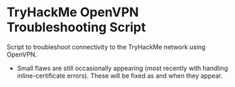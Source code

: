 # TryHackMe OpenVPN Troubleshooting Script

Script to troubleshoot connectivity to the TryHackMe network using OpenVPN.
* Small flaws are still occasionally appearing (most recently with handling inline-certificate errors). These will be fixed as and when they appear.
